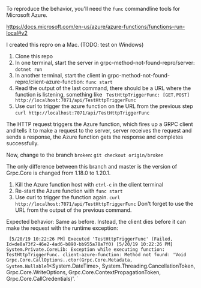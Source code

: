 To reproduce the behavior, you'll need the `func` commandline tools for Microsoft Azure. 

https://docs.microsoft.com/en-us/azure/azure-functions/functions-run-local#v2

I created this repro on a Mac. (TODO: test on Windows)

1. Clone this repo
2. In one terminal, start the server in grpc-method-not-found-repro/server: `dotnet run`
3. In another terminal, start the client in grpc-method-not-found-repro/client-azure-function: `func start`
4. Read the output of the last command, there should be a URL where the function is listening, something like `	TestHttpTriggerFunc: [GET,POST] http://localhost:7071/api/TestHttpTriggerFunc`
5. Use curl to trigger the azure function on the URL from the previous step `curl http://localhost:7071/api/TestHttpTriggerFunc`

The HTTP request triggers the Azure function, which fires up a GRPC client and tells it to make a request to the server, server receives the request and sends a response, the Azure function gets the response and completes successfully.

Now, change to the branch `broken`: `git checkout origin/broken`

The only difference between this branch and master is the version of Grpc.Core is changed from 1.18.0 to 1.20.1.

1. Kill the Azure function host with `ctrl-c` in the client terminal
2. Re-start the Azure function with `func start`
3. Use curl to trigger the function again. `curl http://localhost:7071/api/TestHttpTriggerFunc` Don't forget to use the URL from the output of the previous command.

Expected behavior: Same as before. Instead, the client dies before it can make the request with the runtime exception:

`
[5/20/19 10:22:26 PM] Executed 'TestHttpTriggerFunc' (Failed, Id=de8a73f2-46e2-4ad6-b890-bb955a78a7f0)
[5/20/19 10:22:26 PM] System.Private.CoreLib: Exception while executing function: TestHttpTriggerFunc. client-azure-function: Method not found: 'Void Grpc.Core.CallOptions..ctor(Grpc.Core.Metadata, System.Nullable`1<System.DateTime>, System.Threading.CancellationToken, Grpc.Core.WriteOptions, Grpc.Core.ContextPropagationToken, Grpc.Core.CallCredentials)'.
`
